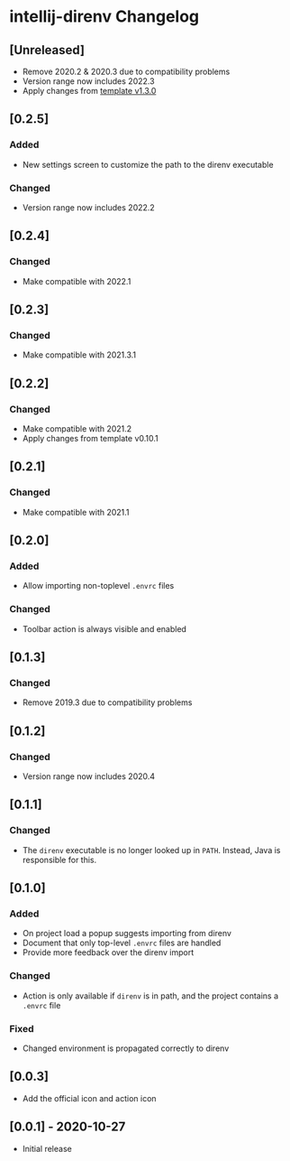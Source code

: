 <!-- Keep a Changelog guide -> https://keepachangelog.com -->

# intellij-direnv Changelog

## [Unreleased]
- Remove 2020.2 & 2020.3 due to compatibility problems
- Version range now includes 2022.3
- Apply changes from [template v1.3.0](https://github.com/JetBrains/intellij-platform-plugin-template/releases/tag/v1.3.0)

## [0.2.5]
### Added
- New settings screen to customize the path to the direnv executable

### Changed
- Version range now includes 2022.2

## [0.2.4]
### Changed
- Make compatible with 2022.1

## [0.2.3]
### Changed
- Make compatible with 2021.3.1

## [0.2.2]
### Changed
- Make compatible with 2021.2
- Apply changes from template v0.10.1

## [0.2.1]
### Changed
- Make compatible with 2021.1

## [0.2.0]
### Added
- Allow importing non-toplevel `.envrc` files

### Changed
- Toolbar action is always visible and enabled

## [0.1.3]
### Changed
- Remove 2019.3 due to compatibility problems

## [0.1.2]
### Changed
- Version range now includes 2020.4

## [0.1.1]
### Changed
- The `direnv` executable is no longer looked up in `PATH`. Instead, Java is responsible for this.

## [0.1.0]
### Added
- On project load a popup suggests importing from direnv
- Document that only top-level `.envrc` files are handled
- Provide more feedback over the direnv import

### Changed
- Action is only available if `direnv` is in path, and the project contains a `.envrc` file

### Fixed
- Changed environment is propagated correctly to direnv

## [0.0.3]
- Add the official icon and action icon

## [0.0.1] - 2020-10-27
- Initial release

